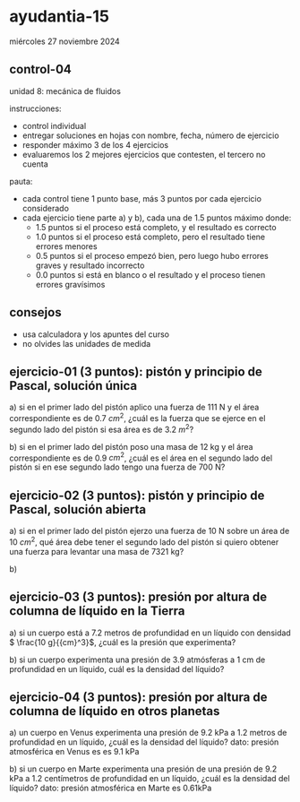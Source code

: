 # ayudantia-15

miércoles 27 noviembre 2024

## control-04

unidad 8: mecánica de fluidos

instrucciones:

- control individual
- entregar soluciones en hojas con nombre, fecha, número de ejercicio
- responder máximo 3 de los 4 ejercicios
- evaluaremos los 2 mejores ejercicios que contesten, el tercero no cuenta

pauta:

- cada control tiene 1 punto base, más 3 puntos por cada ejercicio considerado
- cada ejercicio tiene parte a) y b), cada una de 1.5 puntos máximo donde:
  - 1.5 puntos si el proceso está completo, y el resultado es correcto
  - 1.0 puntos si el proceso está completo, pero el resultado tiene errores menores
  - 0.5 puntos si el proceso empezó bien, pero luego hubo errores graves y resultado incorrecto
  - 0.0 puntos si está en blanco o el resultado y el proceso tienen errores gravísimos

## consejos

- usa calculadora y los apuntes del curso
- no olvides las unidades de medida

## ejercicio-01 (3 puntos): pistón y principio de Pascal, solución única

a) si en el primer lado del pistón aplico una fuerza de 111 N y el área correspondiente es de 0.7 ${cm}^2$, ¿cuál es la fuerza que se ejerce en el segundo lado del pistón si esa área es de 3.2 ${m}^2$?

b) si en el primer lado del pistón poso una masa de 12 kg y el área correspondiente es de 0.9 ${cm}^2$, ¿cuál es el área en el segundo lado del pistón si en ese segundo lado tengo una fuerza de 700 N?

## ejercicio-02 (3 puntos): pistón y principio de Pascal, solución abierta

a) si en el primer lado del pistón ejerzo una fuerza de 10 N sobre un área de 10 ${cm}^2$, qué área debe tener el segundo lado del pistón si quiero obtener una fuerza para levantar una masa de 7321 kg?

b)

## ejercicio-03 (3 puntos): presión por altura de columna de líquido en la Tierra

a) si un cuerpo está a 7.2 metros de profundidad en un líquido con densidad $ \frac{10 g}{{cm}^3}$, ¿cuál es la presión que experimenta?

b) si un cuerpo experimenta una presión de 3.9 atmósferas a 1 cm de profundidad en un líquido, cuál es la densidad del líquido?

## ejercicio-04 (3 puntos): presión por altura de columna de líquido en otros planetas

a) un cuerpo en Venus experimenta una presión de 9.2 kPa a 1.2 metros de profundidad en un líquido, ¿cuál es la densidad del líquido? dato: presión atmosférica en Venus es es 9.1 kPa

b) si un cuerpo en Marte experimenta una presión de  una presión de 9.2 kPa a 1.2 centímetros de profundidad en un líquido, ¿cuál es la densidad del líquido? dato: presión atmosférica en Marte es 0.61kPa
